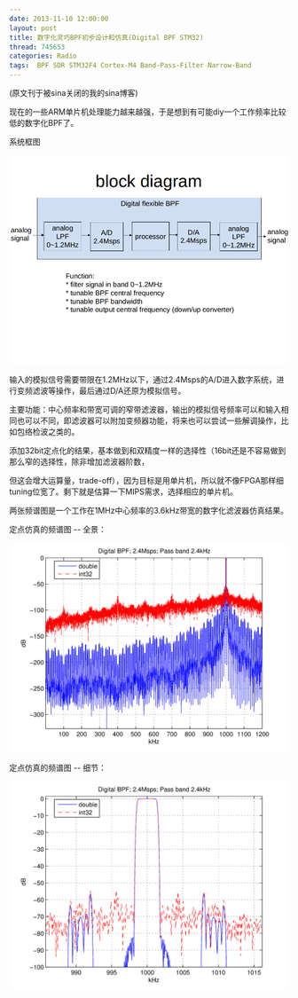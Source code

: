 ```yaml
---
date: 2013-11-10 12:00:00
layout: post
title: 数字化灵巧BPF初步设计和仿真(Digital BPF STM32)
thread: 745653
categories: Radio
tags:  BPF SDR STM32F4 Cortex-M4 Band-Pass-Filter Narrow-Band
---
```


(原文刊于被sina关闭的我的sina博客)

现在的一些ARM单片机处理能力越来越强，于是想到有可能diy一个工作频率比较低的数字化BPF了。
  
系统框图

![](../media/bpf-block-diagram.png)

输入的模拟信号需要带限在1.2MHz以下，通过2.4Msps的A/D进入数字系统，进行变频滤波等操作，最后通过D/A还原为模拟信号。
  
主要功能：中心频率和带宽可调的窄带滤波器，输出的模拟信号频率可以和输入相同也可以不同，即滤波器可以附加变频器功能，将来也可以尝试一些解调操作，比如包络检波之类的。
  
添加32bit定点化的结果，基本做到和双精度一样的选择性（16bit还是不容易做到那么窄的选择性，除非增加滤波器阶数，

但这会增大运算量，trade-off），因为目标是用单片机，所以就不像FPGA那样细tuning位宽了。剩下就是估算一下MIPS需求，选择相应的单片机。

两张频谱图是一个工作在1MHz中心频率的3.6kHz带宽的数字化滤波器仿真结果。
  
定点仿真的频谱图 -- 全景：

![](../media/bpf_all_band.png)

定点仿真的频谱图 -- 细节：

![](../media/bpf_zoom_in.png)
  
